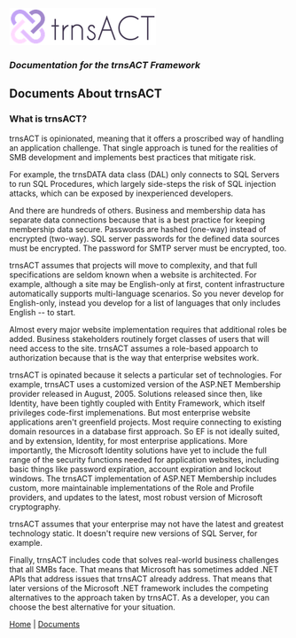 ![Logo](../img/logo_default.png)  

### *Documentation for the trnsACT Framework*

## Documents About trnsACT

### What is trnsACT?

trnsACT is opinionated, meaning that it offers a proscribed way of handling an application challenge. That single approach is tuned for the realities of SMB development and implements best practices that mitigate risk. 

For example, the trnsDATA data class (DAL) only connects to SQL Servers to run SQL Procedures, which largely side-steps the risk of SQL injection attacks, which can be exposed by inexperienced developers.

And there are hundreds of others. Business and membership data has separate data connections because that is a best practice for keeping membership data secure. Passwords are hashed (one-way) instead of encrypted (two-way). SQL server passwords for the defined data sources must be encrypted. The password for SMTP server must be encrypted, too.

trnsACT assumes that projects will move to complexity, and that full specifications are seldom known when a website is architected. For example, although a site may be English-only at first, content infrastructure automatically supports multi-language scenarios. So you never develop for English-only, instead you develop for a list of languages that only includes English -- to start.

Almost every major website implementation requires that additional roles be added. Business stakeholders routinely forget classes of users that will need access to the site. trnsACT assumes a role-based appoarch to authorization because that is the way that enterprise websites work.

trnsACT is opinated because it selects a particular set of technologies. For example, trnsACT uses a customized version of the ASP.NET Membership provider released in August, 2005. Solutions released since then, like Identity, have been tightly coupled with Entity Framework, which itself privileges code-first implemenations. But most enterprise website applications aren't greenfield projects. Most require connecting to existing domain resources in a database first approach. So EF is not ideally suited, and by extension, Identity, for most enterprise applications. More importantly, the Microsoft Identity solutions have yet to include the full range of the security functions needed for application websites, including basic things like password expiration, account expiration and lockout windows. The trnsACT implementation of ASP.NET Membership includes custom, more maintainable implementations of the Role and Profile providers, and updates to the latest, most robust version of Microsoft cryptography.

trnsACT assumes that your enterprise may not have the latest and greatest technology static. It doesn't require new versions of SQL Server, for example. 

Finally, trnsACT includes code that solves real-world business challenges that all SMBs face. That means that Microsoft has sometimes added .NET APIs that address issues that trnsACT already address. That means that later versions of the Microsoft .NET framework includes the competing alternatives to the approach taken by trnsACT. As a developer, you can choose the best alternative for your situation.

[Home](../README.md) \| [Documents](documents.md)